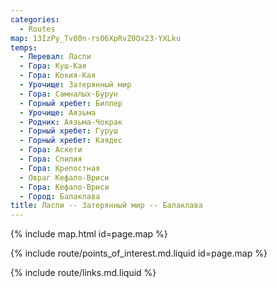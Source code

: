 ```yaml
---
categories: 
  - Routes
map: 13IzPy_Tv80n-rs06XpRvZ0Ox23-YXLku
temps:
  - Перевал: Ласпи
  - Гора: Куш-Кая
  - Гора: Кокия-Кая
  - Урочище: Затерянный мир
  - Гора: Самналых-Бурун
  - Горный хребет: Биллер
  - Урочище: Аязьма
  - Родник: Аязьма-Чокрак
  - Горный хребет: Гуруш
  - Горный хребет: Каядес
  - Гора: Аскети
  - Гора: Спилия
  - Гора: Крепостная
  - Овраг Кефало-Вриси
  - Гора: Кефало-Вриси
  - Город: Балаклава
title: Ласпи -- Затерянный мир -- Балаклава
---
```


{% include map.html id=page.map %}

{% include route/points_of_interest.md.liquid id=page.map %}

{% include route/links.md.liquid %}
